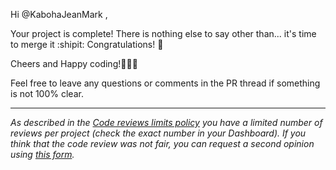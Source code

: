 Hi @KabohaJeanMark , 

Your project is complete!  There is nothing else to say other than... it's time to merge it :shipit: 
Congratulations! 🎉 

Cheers and Happy coding!👏👏👏

Feel free to leave any questions or comments in the PR thread if something is not 100% clear.

------
_As described in the [Code reviews limits policy](https://microverse.zendesk.com/hc/en-us/articles/1500004088561) you have a limited number of reviews per project (check the exact number in your Dashboard). If you think that the code review was not fair, you can request a second opinion using [this form](https://airtable.com/shrQAqnBwek5a0O0s)._ 
